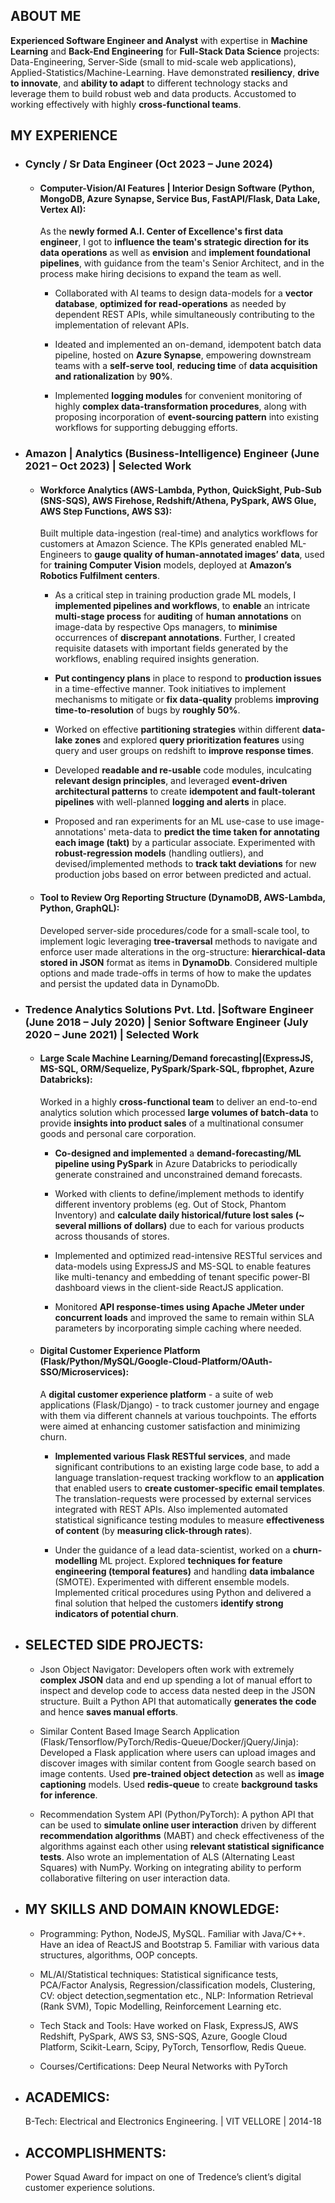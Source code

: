 ## ABOUT ME
**Experienced Software Engineer and Analyst** with expertise in **Machine Learning** and **Back-End Engineering** for **Full-Stack Data Science** projects: Data-Engineering, Server-Side (small to mid-scale web applications), Applied-Statistics/Machine-Learning. Have demonstrated **resiliency**, **drive to innovate**, and **ability to adapt** to different technology stacks and leverage them to build robust web and data products. Accustomed to working effectively with highly **cross-functional teams**. 

## MY EXPERIENCE

- ### Cyncly / Sr Data Engineer (Oct 2023 – June 2024)  

  - #### Computer-Vision/AI Features | Interior Design Software (Python, MongoDB, Azure Synapse, Service Bus, FastAPI/Flask, Data Lake, Vertex AI):
    As the **newly formed A.I. Center of Excellence's first data engineer**, I got to **influence the team's strategic direction for its data operations** as well as **envision** and **implement foundational pipelines**, with guidance from the team's Senior Architect, and in the process make hiring decisions to expand the team as well.    

    - Collaborated with AI teams to design data-models for a **vector database**, **optimized for read-operations** as needed by dependent REST APIs, while simultaneously contributing to the implementation of relevant APIs. 

    - Ideated and implemented an on-demand, idempotent batch data pipeline, hosted on **Azure Synapse**, empowering downstream teams with a **self-serve tool**, **reducing time** of **data acquisition and rationalization** by **90%**. 

    - Implemented **logging modules** for convenient monitoring of highly **complex data-transformation procedures**, along with proposing incorporation of **event-sourcing pattern** into existing workflows for supporting debugging efforts. 


- ### Amazon | Analytics (Business-Intelligence) Engineer (June 2021 – Oct 2023) | Selected Work 

  - #### Workforce Analytics (AWS-Lambda, Python, QuickSight, Pub-Sub (SNS-SQS), AWS Firehose, Redshift/Athena, PySpark, AWS Glue, AWS Step Functions, AWS S3): 
    Built multiple data-ingestion (real-time) and analytics workflows for customers at Amazon Science. The KPIs generated enabled ML-Engineers to **gauge quality of human-annotated images’ data**, used for **training Computer Vision** models, deployed at **Amazon’s Robotics Fulfilment centers**. 

    - As a critical step in training production grade ML models, I **implemented pipelines and workflows**, to **enable** an intricate **multi-stage process** for **auditing** of **human annotations** on image-data by respective Ops managers, to **minimise** occurrences of **discrepant annotations**. Further, I created requisite datasets with important fields generated by the workflows, enabling required insights generation. 

    - **Put contingency plans** in place to respond to **production issues** in a time-effective manner. Took initiatives to implement mechanisms to mitigate or **fix data-quality** problems **improving time-to-resolution** of bugs by **roughly 50%**. 

    - Worked on effective **partitioning strategies** within different **data-lake zones** and explored **query prioritization features** using query and user groups on redshift to **improve response times**.  

    - Developed **readable and re-usable** code modules, inculcating **relevant design principles**, and leveraged **event-driven architectural patterns** to create **idempotent and fault-tolerant pipelines** with well-planned **logging and alerts** in place.  

    - Proposed and ran experiments for an ML use-case to use image-annotations' meta-data to **predict the time taken for annotating each image (takt)** by a particular associate. Experimented with **robust-regression models** (handling outliers), and devised/implemented methods to **track takt deviations** for new production jobs based on error between predicted and actual.
   

  - #### Tool to Review Org Reporting Structure (DynamoDB, AWS-Lambda, Python, GraphQL):
    Developed server-side procedures/code for a small-scale tool, to implement logic leveraging **tree-traversal** methods to navigate and enforce user made alterations in the org-structure: **hierarchical-data stored in JSON** format as items in **DynamoDb**. Considered multiple options and made trade-offs in terms of how to make the updates and persist the updated data in DynamoDb.


- ### Tredence Analytics Solutions Pvt. Ltd. |Software Engineer (June 2018 – July 2020) | Senior Software Engineer (July 2020 – June 2021) | Selected Work 

  - #### Large Scale Machine Learning/Demand forecasting|(ExpressJS, MS-SQL, ORM/Sequelize, PySpark/Spark-SQL, fbprophet, Azure Databricks):
    Worked in a highly **cross-functional team** to deliver an end-to-end analytics solution which processed **large volumes of batch-data** to provide **insights into product sales** of a multinational consumer goods and personal care corporation.
    
      - **Co-designed and implemented** a **demand-forecasting/ML pipeline using PySpark** in Azure Databricks to periodically generate constrained and unconstrained demand forecasts.
        
      - Worked with clients to define/implement methods to identify different inventory problems (eg. Out of Stock, Phantom Inventory) and **calculate daily historical/future lost sales (~ several millions of dollars)** due to each for various products across thousands of stores.
        
      - Implemented and optimized read-intensive RESTful services and data-models using ExpressJS and MS-SQL to enable features like multi-tenancy and embedding of tenant specific power-BI dashboard views in the client-side ReactJS application.
   
      - Monitored **API response-times using Apache JMeter under concurrent loads** and improved the same to remain within SLA parameters by incorporating simple caching where needed.     

  - #### Digital Customer Experience Platform (Flask/Python/MySQL/Google-Cloud-Platform/OAuth-SSO/Microservices):
    A **digital customer experience platform** - a suite of web applications (Flask/Django) - to track customer journey and engage with them via different channels at various touchpoints. The efforts were aimed at enhancing customer satisfaction and minimizing churn.

      - **Implemented various Flask RESTful services**, and made significant contributions to an existing large code base, to add a language translation-request tracking workflow to an **application** that enabled users to **create customer-specific email templates**. The translation-requests were processed by external services integrated with REST APIs. Also implemented automated statistical significance testing modules to measure **effectiveness of content** (by **measuring click-through rates**).
   
      - Under the guidance of a lead data-scientist, worked on a **churn-modelling** ML project. Explored **techniques for feature engineering (temporal features)** and handling **data imbalance** (SMOTE). Experimented with different ensemble models. Implemented critical procedures using Python and delivered a final solution that helped the customers **identify strong indicators of potential churn**.
   
- ## SELECTED SIDE PROJECTS:
  -  Json Object Navigator: Developers often work with extremely **complex JSON** data and end up spending a lot of manual effort to inspect and develop code to access data nested deep in the JSON structure. Built a Python API that automatically **generates the code** and hence **saves manual efforts**.
 
  - Similar Content Based Image Search Application (Flask/Tensorflow/PyTorch/Redis-Queue/Docker/jQuery/Jinja): Developed a Flask application where users can upload  images and discover images with similar content from Google search based on image contents. Used **pre-trained object detection** as well as **image captioning** models. Used **redis-queue** to create **background tasks for inference**.
 
  - Recommendation System API (Python/PyTorch): A python API that can be used to **simulate online user interaction** driven by different **recommendation algorithms** (MABT) and check effectiveness of the algorithms against each other using **relevant statistical significance tests**. Also wrote an implementation of ALS (Alternating Least Squares) with NumPy. Working on integrating ability to perform collaborative filtering on user interaction data.
 
- ## MY SKILLS AND DOMAIN KNOWLEDGE:
  - Programming: Python, NodeJS, MySQL. Familiar with Java/C++. Have an idea of ReactJS and Bootstrap 5. Familiar with various data structures, algorithms, OOP concepts.
 
  - ML/AI/Statistical techniques: Statistical significance tests, PCA/Factor Analysis, Regression/classification models, Clustering, CV: object detection,segmentation etc., NLP: Information Retrieval (Rank SVM), Topic Modelling, Reinforcement Learning etc.
    
  - Tech Stack and Tools: Have worked on Flask, ExpressJS, AWS Redshift, PySpark, AWS S3, SNS-SQS, Azure, Google Cloud Platform, Scikit-Learn, Scipy, PyTorch, Tensorflow, Redis Queue.
    
  - Courses/Certifications: Deep Neural Networks with PyTorch
 
- ## ACADEMICS:
  B-Tech: Electrical and Electronics Engineering. | VIT VELLORE | 2014-18 

- ## ACCOMPLISHMENTS:
  Power Squad Award for impact on one of Tredence’s client’s digital customer experience solutions. 

 
  
      








